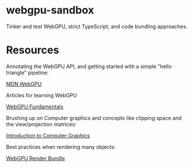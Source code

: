 # webgpu-sandbox

Tinker and test WebGPU, strict TypeScript, and code bundling approaches.

# Resources

Annotating the WebGPU API, and getting started with a simple "hello triangle" pipeline:

[MDN WebGPU](https://developer.mozilla.org/en-US/docs/Web/API/WebGPU_API)

Articles for learning WebGPU

[WebGPU Fundamentals](https://webgpufundamentals.org/)

Brushing up on Computer graphics and concepts like clipping space and the view/projection matrices:

[Introduction to Computer Graphics](https://math.hws.edu/graphicsbook/c9/index.html)

Best practices when rendering many objects:

[WebGPU Render Bundle](https://toji.dev/webgpu-best-practices/render-bundles.html)
